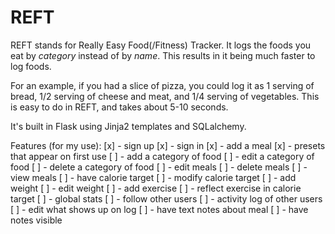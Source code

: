 # REFT

REFT stands for Really Easy Food(/Fitness) Tracker. It logs the foods you eat by *category* instead of by *name*. This results in it being much faster to log foods.

For an example, if you had a slice of pizza, you could log it as 1 serving of bread, 1/2 serving of cheese and meat, and 1/4 serving of vegetables. This is easy to do in REFT, and takes about 5-10 seconds. 

It's built in Flask using Jinja2 templates and SQLalchemy.

Features (for my use):
[x] - sign up
[x] - sign in
[x] - add a meal
[x] - presets that appear on first use
[ ] - add a category of food
[ ] - edit a category of food
[ ] - delete a category of food
[ ] - edit meals
[ ] - delete meals
[ ] - view meals
[ ] - have calorie target
[ ] - modify calorie target
[ ] - add weight
[ ] - edit weight
[ ] - add exercise
[ ] - reflect exercise in calorie target
[ ] - global stats
[ ] - follow other users
[ ] - activity log of other users
[ ] - edit what shows up on log
[ ] - have text notes about meal
[ ] - have notes visible
